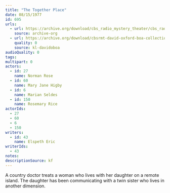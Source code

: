 ```yaml
---
title: "The Together Place"
date: 08/15/1977
id: 695
urls: 
  - url: https://archive.org/download/cbs_radio_mystery_theater/cbs_radio_mystery_theater-0651-0700.zip/cbs_radio_mystery_theater-0651-0700%2Fcbsrmt_0695_the_together_place.mp3
    source: archive-org
  - url: https://archive.org/download/cbsrmt-david-oxford-boa-collection/CBSRMT-770815-0695-The-Together-Place-(128-48)_WBBM-JE-{BoA}.mp3
    quality: 0
    source: kl-davidoboa
audioQuality: 0
tags: 
multipart: 0
actors:  
  - id: 27
    name: Norman Rose  
  - id: 60
    name: Mary Jane Higby  
  - id: 6
    name: Marian Seldes  
  - id: 150
    name: Rosemary Rice
actorIds:  
  - 27  
  - 60  
  - 6  
  - 150
writers:  
  - id: 43
    name: Elspeth Eric
writerIds:  
  - 43
notes: 
descriptionSource: kf
---
```

A country doctor treats a woman who lives with her daughter on a remote island. The daughter has been communicating with a twin sister who lives in another dimension.